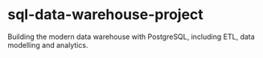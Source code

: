 # sql-data-warehouse-project
Building the modern data warehouse with PostgreSQL, including ETL, data modelling and analytics.
